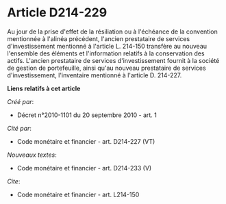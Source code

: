 # Article D214-229

Au jour de la prise d'effet de la résiliation ou à l'échéance de la convention mentionnée à l'alinéa précédent, l'ancien
prestataire de services d'investissement mentionné à l'article L. 214-150 transfère au nouveau l'ensemble des éléments et
l'information relatifs à la conservation des actifs. L'ancien prestataire de services d'investissement fournit à la société
de gestion de portefeuille, ainsi qu'au nouveau prestataire de services d'investissement, l'inventaire mentionné à l'article
D. 214-227.

**Liens relatifs à cet article**

_Créé par_:

  - Décret n°2010-1101 du 20 septembre 2010 - art. 1

_Cité par_:

  - Code monétaire et financier - art. D214-227 (VT)

_Nouveaux textes_:

  - Code monétaire et financier - art. D214-233 (V)

_Cite_:

  - Code monétaire et financier - art. L214-150
